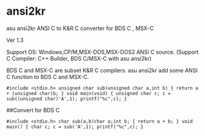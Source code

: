 # ansi2kr
asu ansi2kr  ANSI C to K&amp;R C converter for BDS C , MSX-C

Ver 1.3

Support OS: Windows,CP/M,MSX-DOS,MSX-DOS2
ANSI C source. (Support C Compiler: C++ Builder, BDS C/MSX-C with asu ansi2kr)

BDS C and MSX-C are subset K&amp;R C compilers.
asu ansi2kr add some ANSI C function to BDS C and MSX-C.


`#include <stdio.h>
unsigned char sub(unsigned char a,int b)
{
  return a + (unsigned char)b;
}
void main(void)
{
  unsigned char c;
  c = sub((unsigned char)'A',1);
  printf("%c",c);
}`

  ##Convert for BDS C
  
`#include <stdio.h>
char sub(a,b)char a;int b;
{
  return a + b;
}
void main()
{
  char c;
  c = sub('A',1);
  printf("%c",c);
}` 
